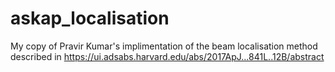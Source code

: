 # askap_localisation
My copy of Pravir Kumar's implimentation of the beam localisation method described in https://ui.adsabs.harvard.edu/abs/2017ApJ...841L..12B/abstract
